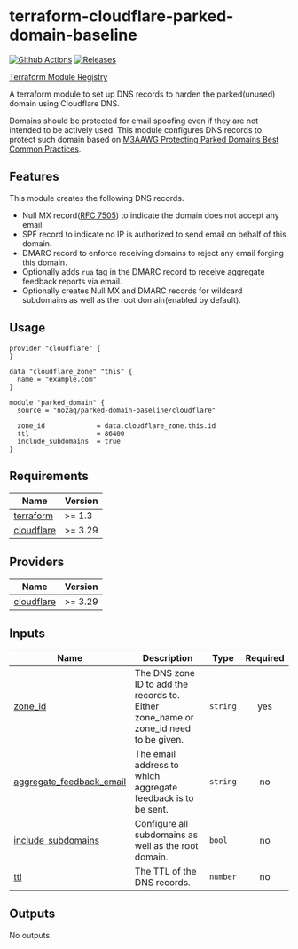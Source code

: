 # terraform-cloudflare-parked-domain-baseline

[![Github Actions](https://github.com/nozaq/terraform-cloudflare-parked-domain-baseline/actions/workflows/main.yml/badge.svg)](https://github.com/nozaq/terraform-cloudflare-parked-domain-baseline/actions/workflows/main.yml)
[![Releases](https://img.shields.io/github/v/release/nozaq/terraform-cloudflare-parked-domain-baseline)](https://github.com/nozaq/terraform-cloudflare-parked-domain-baseline/releases/latest)

[Terraform Module Registry](https://registry.terraform.io/modules/nozaq/parked-domain-baseline/cloudflare)

A terraform module to set up DNS records to harden the parked(unused) domain using Cloudflare DNS.

Domains should be protected for email spoofing even if they are not intended to be actively used.
This module configures DNS records to protect such domain based on [M3AAWG Protecting Parked Domains Best Common Practices].

## Features

This module creates the following DNS records.

- Null MX record([RFC 7505]) to indicate the domain does not accept any email.
- SPF record to indicate no IP is authorized to send email on behalf of this domain.
- DMARC record to enforce receiving domains to reject any email forging this domain.
- Optionally adds `rua` tag in the DMARC record to receive aggregate feedback reports via email. 
- Optionally creates Null MX and DMARC records for wildcard subdomains as well as the root domain(enabled by default).

## Usage

```hcl
provider "cloudflare" {
}

data "cloudflare_zone" "this" {
  name = "example.com"
}

module "parked_domain" {
  source = "nozaq/parked-domain-baseline/cloudflare"

  zone_id             = data.cloudflare_zone.this.id
  ttl                 = 86400
  include_subdomains  = true
}
```

<!-- BEGINNING OF PRE-COMMIT-TERRAFORM DOCS HOOK -->
## Requirements

| Name | Version |
|------|---------|
| <a name="requirement_terraform"></a> [terraform](#requirement\_terraform) | >= 1.3 |
| <a name="requirement_cloudflare"></a> [cloudflare](#requirement\_cloudflare) | >= 3.29 |

## Providers

| Name | Version |
|------|---------|
| <a name="provider_cloudflare"></a> [cloudflare](#provider\_cloudflare) | >= 3.29 |

## Inputs

| Name | Description | Type | Required |
|------|-------------|------|:--------:|
| <a name="input_zone_id"></a> [zone\_id](#input\_zone\_id) | The DNS zone ID to add the records to. Either zone\_name or zone\_id need to be given. | `string` | yes |
| <a name="input_aggregate_feedback_email"></a> [aggregate\_feedback\_email](#input\_aggregate\_feedback\_email) | The email address to which aggregate feedback is to be sent. | `string` | no |
| <a name="input_include_subdomains"></a> [include\_subdomains](#input\_include\_subdomains) | Configure all subdomains as well as the root domain. | `bool` | no |
| <a name="input_ttl"></a> [ttl](#input\_ttl) | The TTL of the DNS records. | `number` | no |

## Outputs

No outputs.
<!-- END OF PRE-COMMIT-TERRAFORM DOCS HOOK -->

[M3AAWG Protecting Parked Domains Best Common Practices]: https://www.m3aawg.org/sites/default/files/m3aawg_parked_domains_bcp-2022-06.pdf
[RFC 7505]: https://datatracker.ietf.org/doc/rfc7505/
